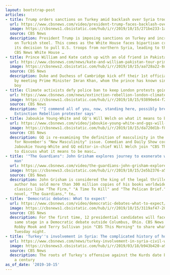 ```yaml
---
layout: bootstrap-post
articles:
- title: Trump orders sanctions on Turkey amid backlash over Syria troop withdrawal
  url: https://www.cbsnews.com/video/president-trump-faces-backlash-over-syria-decision/
  image: https://cbsnews1.cbsistatic.com/hub/i/r/2019/10/15/271be233-1a79-44f0-a1dc-3a2095efa3ed/thumbnail/1200x630/052213f3200585bdd6b9fb5f5e0be67d/cbsn-fusion-president-trump-faces-backlash-over-syria-decision-thumbnail-373003-640x360.jpg
  source: CBS News
  description: President Trump is imposing sanctions on Turkey and increasing tariffs
    on Turkish steel. This comes as the White House faces bipartisan criticism over
    its decision to pull U.S. troops from northern Syria, leading to the Turkish invasion.
    CBS News White House …
- title: Prince William and Kate catch up with an old friend in Pakistan
  url: https://www.cbsnews.com/news/kate-and-william-pakistan-tour-prime-minister-imran-khan-and-girls-school-today-2019-10-15/
  image: https://cbsnews2.cbsistatic.com/hub/i/r/2019/10/15/aa728a22-8d4b-49f3-80cf-6fb63d911774/thumbnail/1200x630/0d2d21bca90b27c768d469bd58413918/william-kate-imran-khan-1175992442.jpg
  source: CBS News
  description: Duke and Duchess of Cambridge kick off their 1st official tour of Pakistan
    by meeting Prime Minister Imran Khan, whom the prince has known since he was a
    boy
- title: Climate activists defy police ban to keep London protests going
  url: https://www.cbsnews.com/news/extinction-rebellion-london-climate-change-activists-defy-police-ban-to-keep-protests-going/
  image: https://cbsnews1.cbsistatic.com/hub/i/r/2019/10/15/93890e64-f2ff-4f7d-8810-4b50804044a4/thumbnail/1200x630/689a3163b42ca6ec2841a1fcfecb96c9/whatsapp-image-2019-10-15-at-12-27-10.jpg
  source: CBS News
  description: '"I commend all of you, now, standing here, possibly breaking the law,"
    Extinction Rebellion protester says'
- title: Jaboukie Young-White and GQ's Will Welch on what it means to be masculine
  url: https://www.cbsnews.com/video/jaboukie-young-white-and-gqs-will-welch-on-what-it-means-to-be-masculine/
  image: https://cbsnews1.cbsistatic.com/hub/i/r/2019/10/15/da720d1b-f8d7-48bd-82b2-dce8cd1af97c/thumbnail/1200x630/cdefb085137f780b1bdc477372f36712/1015-ctm-thenewmasculinityqa-white-1952060-640x360.jpg
  source: CBS News
  description: GQ is re-examining the definition of masculinity in the Me Too era
    for November's "New Masculinity" issue. Comedian and Daily Show correspondent
    Jaboukie Young-White and GQ editor-in-chief Will Welch join "CBS This Morning"
    to discuss what it means to be masc…
- title: '"The Guardians": John Grisham explores journey to exonerate wrongfully convicted
    man'
  url: https://www.cbsnews.com/video/the-guardians-john-grisham-explores-journey-to-exonerate-wrongfully-convicted-man/
  image: https://cbsnews3.cbsistatic.com/hub/i/r/2019/10/15/2e5b2376-a518-470b-bc1b-0e145e9fa22d/thumbnail/1200x630/01e6df2e27ac26b0502f5b9935d685ad/1015-ctm-theguardiansqa-grisham-1952055-640x360.jpg
  source: CBS News
  description: John Grisham is considered the king of the legal thriller. The bestselling
    author has sold more than 300 million copies of his books worldwide, including
    classics like "The Firm," "A Time To Kill" and "The Pelican Brief." His latest
    novel, "The Guardians," te…
- title: 'Democratic debates: What to expect'
  url: https://www.cbsnews.com/video/democratic-debates-what-to-expect/
  image: https://cbsnews1.cbsistatic.com/hub/i/r/2019/10/15/3119af47-20f3-47bd-9dbe-15ad3089d7b7/thumbnail/1200x630/51a82c91ba3967a2917ffde2011f620a/1015-ctm-debatepreview-mook-1952049-640x360.jpg
  source: CBS News
  description: For the first time, 12 presidential candidates will face off on the
    same stage in a Democratic debate outside Columbus, Ohio. CBS News political contributors
    Robby Mook and Terry Sullivan join "CBS This Morning" to share what to expect
    Tuesday night.
- title: 'Turkey''s involvement in Syria: The complicated history of how we got here'
  url: https://www.cbsnews.com/news/turkey-involvement-in-syria-civil-war-the-complicated-history-of-how-we-got-here/
  image: https://cbsnews3.cbsistatic.com/hub/i/r/2019/03/18/b943b420-a9c0-489c-a1aa-c52b68b4aaea/thumbnail/1200x630/d735818f749810d1468e8ddb9ff907a4/gettyimages-1131450269.jpg
  source: CBS News
  description: The roots of Turkey's offensive against the Kurds date back nearly
    a century
as_of_date: '2019-10-15'
---
```


